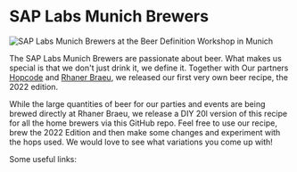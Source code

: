 # SAP Labs Munich Brewers

![SAP Labs Munich Brewers at the Beer Definition Workshop in Munich](/blob/main/res/social1.jpeg)

The SAP Labs Munich Brewers are passionate about beer. What makes us special is that we don't just drink it, we define it. Together with Our partners [Hopcode](https://www.hopcode.bayern/en/) and [Rhaner Braeu](https://www.rhaner.de/), we released our first very own beer recipe, the 2022 edition. 

While the large quantities of beer for our parties and events are being brewed directly at Rhaner Braeu, we release a DIY 20l version of this recipe for all the home brewers via this GitHub repo. Feel free to use our recipe, brew the 2022 Edition and then make some changes and experiment with the hops used. We would love to see what variations you come up with!

Some useful links:


